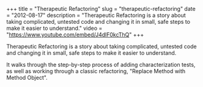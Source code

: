 +++
title = "Therapeutic Refactoring"
slug = "therapeutic-refactoring"
date = "2012-08-17"
description = "Therapeutic Refactoring is a story about taking complicated, untested code and changing it in small, safe steps to make it easier to understand."
video = "https://www.youtube.com/embed/J4dlF0kcThQ"
+++


Therapeutic Refactoring is a story about taking complicated, untested code and changing it in small, safe steps to make it easier to understand.

It walks through the step-by-step process of adding characterization tests, as well as working through a classic refactoring, "Replace Method with Method Object".
